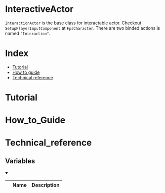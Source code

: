 # InteractiveActor
`InteractionActor` is the base class for interactable actor. Checkout `SetupPlayerInputComponent` at `FpsCharacter`. There are two binded actions is named `"Interaction"`.

# Index
- [Tutorial](#_Tutorial)
- [How to guide](#_How_to_Guide)
- [Technical reference](#_Technical_reference)

# Tutorial

# How_to_Guide


# Technical_reference
## Variables
<details open>
<summary></summary>

||Name|Description|
|-|-|-|

</details>